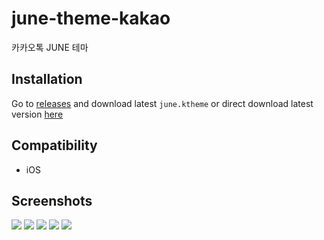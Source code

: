 # june-theme-kakao
카카오톡 JUNE 테마

## Installation
Go to [releases](https://github.com/Juneyoung-Kang/june-theme-kakao/releases) and download latest `june.ktheme` or direct download latest version [here](https://github.com/Juneyoung-Kang/june-theme-kakao/releases/download/v1.0/june.ktheme)

## Compatibility
- iOS

## Screenshots
![](https://user-images.githubusercontent.com/30204441/48666591-5994f480-eb08-11e8-9f57-e75f4380ad48.PNG)
![](https://user-images.githubusercontent.com/30204441/48666592-5dc11200-eb08-11e8-9562-8fed5a234ae7.PNG)
![](https://user-images.githubusercontent.com/30204441/48666593-60bc0280-eb08-11e8-9a74-df3cc29c8714.PNG)
![](https://user-images.githubusercontent.com/30204441/48666596-64e82000-eb08-11e8-8c3f-44c936c67200.PNG)
![](https://user-images.githubusercontent.com/30204441/48666598-69143d80-eb08-11e8-9086-75a4c4b42ad6.PNG)

